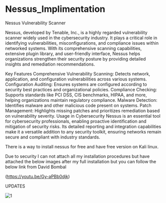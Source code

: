 # Nessus_Implimentation
Nessus Vulnerability Scanner

Nessus, developed by Tenable, Inc., is a highly regarded vulnerability scanner widely used in the cybersecurity industry. It plays a critical role in identifying vulnerabilities, misconfigurations, and compliance issues within networked systems. With its comprehensive scanning capabilities, extensive plugin library, and user-friendly interface, Nessus helps organizations strengthen their security posture by providing detailed insights and remediation recommendations.

Key Features
Comprehensive Vulnerability Scanning: Detects network, application, and configuration vulnerabilities across various systems.
Configuration Auditing: Ensures systems are configured according to security best practices and organizational policies.
Compliance Checking: Supports standards like PCI DSS, CIS benchmarks, HIPAA, and more, helping organizations maintain regulatory compliance.
Malware Detection: Identifies malware and other malicious code present on systems.
Patch Management: Highlights missing patches and prioritizes remediation based on vulnerability severity.
Usage in Cybersecurity
Nessus is an essential tool for cybersecurity professionals, enabling proactive identification and mitigation of security risks. Its detailed reporting and integration capabilities make it a versatile addition to any security toolkit, ensuring networks remain secure and compliant with industry standards.

There is a way to install nessus for free and have free version on Kali linux.

Due to security I can not attach all my installation procedures but have attached the below images after my full installation but you can follow the below link from David Bombal 

(https://youtu.be/Gy-aPBb0djk)

UPDATES

![1](https://github.com/karothebenard/Nessus_Implimentation/assets/165713653/7c161b3c-3c3c-4830-8525-5c6d31e6ac17)




